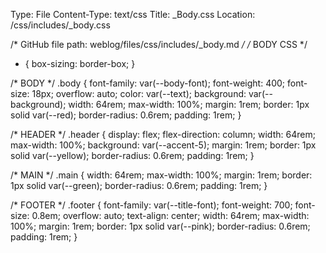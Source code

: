Type: File
Content-Type: text/css
Title: _Body.css
Location: /css/includes/_body.css

/* GitHub file path:
weblog/files/css/includes/_body.md */
/* BODY CSS */
* {
  box-sizing: border-box;
}

/* BODY */
.body {
  font-family: var(--body-font);
  font-weight: 400;
  font-size: 18px;
  overflow: auto;
  color: var(--text);
  background: var(--background);
  width: 64rem;
  max-width: 100%;
  margin: 1rem;
  border: 1px solid var(--red);
  border-radius: 0.6rem;
  padding: 1rem;
}

/* HEADER */
.header {
  display: flex;
  flex-direction: column;
  width: 64rem;
  max-width: 100%;
  background: var(--accent-5);
  margin: 1rem;
  border: 1px solid var(--yellow);
  border-radius: 0.6rem;
  padding: 1rem;
}

/* MAIN */
.main {
  width: 64rem;
  max-width: 100%;
  margin: 1rem;
  border: 1px solid var(--green);
  border-radius: 0.6rem;
  padding: 1rem;
}

/* FOOTER */
.footer {
  font-family: var(--title-font);
  font-weight: 700;
  font-size: 0.8em;
  overflow: auto;
  text-align: center;
  width: 64rem;
  max-width: 100%;
  margin: 1rem;
  border: 1px solid var(--pink);
  border-radius: 0.6rem;
  padding: 1rem;
}
